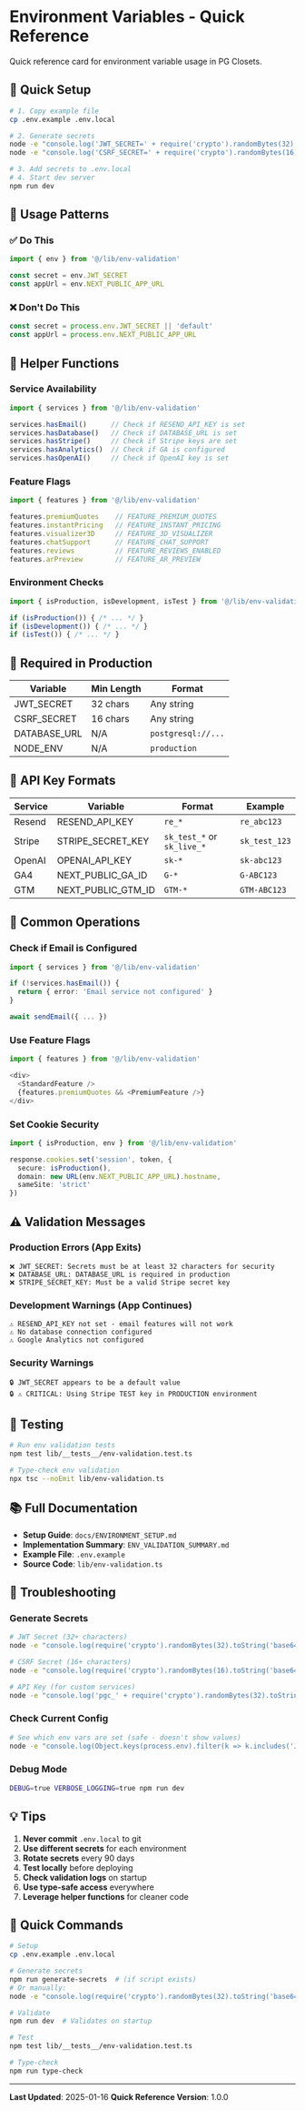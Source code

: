 # Environment Variables - Quick Reference

Quick reference card for environment variable usage in PG Closets.

## 🚀 Quick Setup

```bash
# 1. Copy example file
cp .env.example .env.local

# 2. Generate secrets
node -e "console.log('JWT_SECRET=' + require('crypto').randomBytes(32).toString('base64'))"
node -e "console.log('CSRF_SECRET=' + require('crypto').randomBytes(16).toString('base64'))"

# 3. Add secrets to .env.local
# 4. Start dev server
npm run dev
```

## 📝 Usage Patterns

### ✅ Do This
```typescript
import { env } from '@/lib/env-validation'

const secret = env.JWT_SECRET
const appUrl = env.NEXT_PUBLIC_APP_URL
```

### ❌ Don't Do This
```typescript
const secret = process.env.JWT_SECRET || 'default'
const appUrl = process.env.NEXT_PUBLIC_APP_URL
```

## 🔧 Helper Functions

### Service Availability
```typescript
import { services } from '@/lib/env-validation'

services.hasEmail()      // Check if RESEND_API_KEY is set
services.hasDatabase()   // Check if DATABASE_URL is set
services.hasStripe()     // Check if Stripe keys are set
services.hasAnalytics()  // Check if GA is configured
services.hasOpenAI()     // Check if OpenAI key is set
```

### Feature Flags
```typescript
import { features } from '@/lib/env-validation'

features.premiumQuotes    // FEATURE_PREMIUM_QUOTES
features.instantPricing   // FEATURE_INSTANT_PRICING
features.visualizer3D     // FEATURE_3D_VISUALIZER
features.chatSupport      // FEATURE_CHAT_SUPPORT
features.reviews          // FEATURE_REVIEWS_ENABLED
features.arPreview        // FEATURE_AR_PREVIEW
```

### Environment Checks
```typescript
import { isProduction, isDevelopment, isTest } from '@/lib/env-validation'

if (isProduction()) { /* ... */ }
if (isDevelopment()) { /* ... */ }
if (isTest()) { /* ... */ }
```

## 🔐 Required in Production

| Variable | Min Length | Format |
|----------|-----------|--------|
| JWT_SECRET | 32 chars | Any string |
| CSRF_SECRET | 16 chars | Any string |
| DATABASE_URL | N/A | `postgresql://...` |
| NODE_ENV | N/A | `production` |

## 🔑 API Key Formats

| Service | Variable | Format | Example |
|---------|----------|--------|---------|
| Resend | RESEND_API_KEY | `re_*` | `re_abc123` |
| Stripe | STRIPE_SECRET_KEY | `sk_test_*` or `sk_live_*` | `sk_test_123` |
| OpenAI | OPENAI_API_KEY | `sk-*` | `sk-abc123` |
| GA4 | NEXT_PUBLIC_GA_ID | `G-*` | `G-ABC123` |
| GTM | NEXT_PUBLIC_GTM_ID | `GTM-*` | `GTM-ABC123` |

## 🎯 Common Operations

### Check if Email is Configured
```typescript
import { services } from '@/lib/env-validation'

if (!services.hasEmail()) {
  return { error: 'Email service not configured' }
}

await sendEmail({ ... })
```

### Use Feature Flags
```typescript
import { features } from '@/lib/env-validation'

<div>
  <StandardFeature />
  {features.premiumQuotes && <PremiumFeature />}
</div>
```

### Set Cookie Security
```typescript
import { isProduction, env } from '@/lib/env-validation'

response.cookies.set('session', token, {
  secure: isProduction(),
  domain: new URL(env.NEXT_PUBLIC_APP_URL).hostname,
  sameSite: 'strict'
})
```

## ⚠️ Validation Messages

### Production Errors (App Exits)
```
❌ JWT_SECRET: Secrets must be at least 32 characters for security
❌ DATABASE_URL: DATABASE_URL is required in production
❌ STRIPE_SECRET_KEY: Must be a valid Stripe secret key
```

### Development Warnings (App Continues)
```
⚠️ RESEND_API_KEY not set - email features will not work
⚠️ No database connection configured
⚠️ Google Analytics not configured
```

### Security Warnings
```
🔒 JWT_SECRET appears to be a default value
🔒 ⚠️ CRITICAL: Using Stripe TEST key in PRODUCTION environment
```

## 🧪 Testing

```bash
# Run env validation tests
npm test lib/__tests__/env-validation.test.ts

# Type-check env validation
npx tsc --noEmit lib/env-validation.ts
```

## 📚 Full Documentation

- **Setup Guide**: `docs/ENVIRONMENT_SETUP.md`
- **Implementation Summary**: `ENV_VALIDATION_SUMMARY.md`
- **Example File**: `.env.example`
- **Source Code**: `lib/env-validation.ts`

## 🔧 Troubleshooting

### Generate Secrets
```bash
# JWT Secret (32+ characters)
node -e "console.log(require('crypto').randomBytes(32).toString('base64'))"

# CSRF Secret (16+ characters)
node -e "console.log(require('crypto').randomBytes(16).toString('base64'))"

# API Key (for custom services)
node -e "console.log('pgc_' + require('crypto').randomBytes(32).toString('hex'))"
```

### Check Current Config
```bash
# See which env vars are set (safe - doesn't show values)
node -e "console.log(Object.keys(process.env).filter(k => k.includes('JWT') || k.includes('DATABASE')))"
```

### Debug Mode
```bash
DEBUG=true VERBOSE_LOGGING=true npm run dev
```

## 💡 Tips

1. **Never commit** `.env.local` to git
2. **Use different secrets** for each environment
3. **Rotate secrets** every 90 days
4. **Test locally** before deploying
5. **Check validation logs** on startup
6. **Use type-safe access** everywhere
7. **Leverage helper functions** for cleaner code

## 🎯 Quick Commands

```bash
# Setup
cp .env.example .env.local

# Generate secrets
npm run generate-secrets  # (if script exists)
# Or manually:
node -e "console.log(require('crypto').randomBytes(32).toString('base64'))"

# Validate
npm run dev  # Validates on startup

# Test
npm test lib/__tests__/env-validation.test.ts

# Type-check
npm run type-check
```

---

**Last Updated**: 2025-01-16
**Quick Reference Version**: 1.0.0
